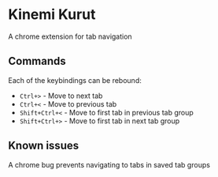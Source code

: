 # Kinemi Kurut

A chrome extension for tab navigation

## Commands

Each of the keybindings can be rebound:

* `Ctrl+>` - Move to next tab
* `Ctrl+<` - Move to previous tab
* `Shift+Ctrl+<` - Move to first tab in previous tab group
* `Shift+Ctrl+>` - Move to first tab in next tab group

## Known issues

A chrome bug prevents navigating to tabs in saved tab groups
